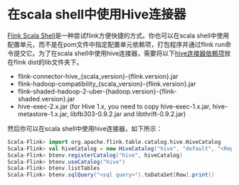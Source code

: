 # 在scala shell中使用Hive连接器

[Flink Scala Shell](https://ci.apache.org/projects/flink/flink-docs-release-1.9/ops/scala_shell.html)是一种尝试flink方便快捷的方式。你也可以在scala shell中使用配置单元，而不是在pom文件中指定配置单元依赖项，打包程序并通过flink run命令提交它。为了在scala shell中使用hive连接器，需要将以下[hive连接器依赖项](https://ci.apache.org/projects/flink/flink-docs-release-1.9/dev/table/hive/#depedencies)放在flink dist的lib文件夹下。

* flink-connector-hive\_{scala\_version}-{flink.version}.jar
* flink-hadoop-compatibility\_{scala\_version}-{flink.version}.jar
* flink-shaded-hadoop-2-uber-{hadoop.version}-{flink-shaded.version}.jar
* hive-exec-2.x.jar \(for Hive 1.x, you need to copy hive-exec-1.x.jar, hive-metastore-1.x.jar, libfb303-0.9.2.jar and libthrift-0.9.2.jar\)

然后你可以在scala shell中使用hive连接器，如下所示：

```scala
Scala-Flink> import org.apache.flink.table.catalog.hive.HiveCatalog
Scala-Flink> val hiveCatalog = new HiveCatalog("hive", "default", "<Replace it with HIVE_CONF_DIR>", "2.3.4");
Scala-Flink> btenv.registerCatalog("hive", hiveCatalog)
Scala-Flink> btenv.useCatalog("hive")
Scala-Flink> btenv.listTables
Scala-Flink> btenv.sqlQuery("<sql query>").toDataSet[Row].print()
```

